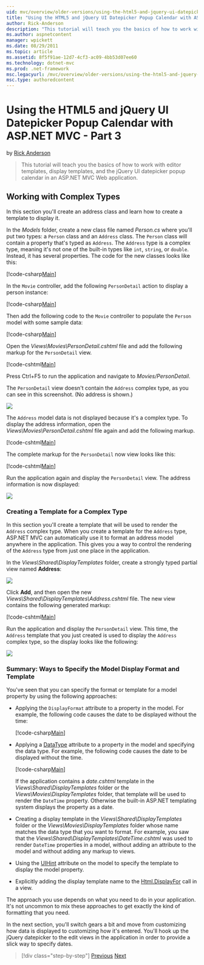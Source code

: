 ```yaml
---
uid: mvc/overview/older-versions/using-the-html5-and-jquery-ui-datepicker-popup-calendar-with-aspnet-mvc/using-the-html5-and-jquery-ui-datepicker-popup-calendar-with-aspnet-mvc-part-3
title: "Using the HTML5 and jQuery UI Datepicker Popup Calendar with ASP.NET MVC - Part 3 | Microsoft Docs"
author: Rick-Anderson
description: "This tutorial will teach you the basics of how to work with editor templates, display templates, and the jQuery UI datepicker popup calendar in an ASP.NET MV..."
ms.author: aspnetcontent
manager: wpickett
ms.date: 08/29/2011
ms.topic: article
ms.assetid: 8f5f91ae-12d7-4cf3-ac09-4bb53d07ee60
ms.technology: dotnet-mvc
ms.prod: .net-framework
msc.legacyurl: /mvc/overview/older-versions/using-the-html5-and-jquery-ui-datepicker-popup-calendar-with-aspnet-mvc/using-the-html5-and-jquery-ui-datepicker-popup-calendar-with-aspnet-mvc-part-3
msc.type: authoredcontent
---
```

Using the HTML5 and jQuery UI Datepicker Popup Calendar with ASP.NET MVC - Part 3
====================
by [Rick Anderson](https://github.com/Rick-Anderson)

> This tutorial will teach you the basics of how to work with editor templates, display templates, and the jQuery UI datepicker popup calendar in an ASP.NET MVC Web application.


## Working with Complex Types

In this section you'll create an address class and learn how to create a template to display it.

In the *Models* folder, create a new class file named *Person.cs* where you'll put two types: a `Person` class and an `Address` class. The `Person` class will contain a property that's typed as `Address`. The `Address` type is a complex type, meaning it's not one of the built-in types like `int`, `string`, or `double`. Instead, it has several properties. The code for the new classes looks like this:

[!code-csharp[Main](using-the-html5-and-jquery-ui-datepicker-popup-calendar-with-aspnet-mvc-part-3/samples/sample1.cs)]

In the `Movie` controller, add the following `PersonDetail` action to display a person instance:

[!code-csharp[Main](using-the-html5-and-jquery-ui-datepicker-popup-calendar-with-aspnet-mvc-part-3/samples/sample2.cs)]

Then add the following code to the `Movie` controller to populate the `Person` model with some sample data:

[!code-csharp[Main](using-the-html5-and-jquery-ui-datepicker-popup-calendar-with-aspnet-mvc-part-3/samples/sample3.cs)]

Open the *Views\Movies\PersonDetail.cshtml* file and add the following markup for the `PersonDetail` view.

[!code-cshtml[Main](using-the-html5-and-jquery-ui-datepicker-popup-calendar-with-aspnet-mvc-part-3/samples/sample4.cshtml)]

Press Ctrl+F5 to run the application and navigate to *Movies/PersonDetail*.

The `PersonDetail` view doesn't contain the `Address` complex type, as you can see in this screenshot. (No address is shown.)

![](using-the-html5-and-jquery-ui-datepicker-popup-calendar-with-aspnet-mvc-part-3/_static/image1.png)

The `Address` model data is not displayed because it's a complex type. To display the address information, open the *Views\Movies\PersonDetail.cshtml* file again and add the following markup.

[!code-cshtml[Main](using-the-html5-and-jquery-ui-datepicker-popup-calendar-with-aspnet-mvc-part-3/samples/sample5.cshtml)]

The complete markup for the `PersonDetail` now view looks like this:

[!code-cshtml[Main](using-the-html5-and-jquery-ui-datepicker-popup-calendar-with-aspnet-mvc-part-3/samples/sample6.cshtml)]

Run the application again and display the `PersonDetail` view. The address information is now displayed:

![](using-the-html5-and-jquery-ui-datepicker-popup-calendar-with-aspnet-mvc-part-3/_static/image2.png)

### Creating a Template for a Complex Type

In this section you'll create a template that will be used to render the `Address` complex type. When you create a template for the `Address` type, ASP.NET MVC can automatically use it to format an address model anywhere in the application. This gives you a way to control the rendering of the `Address` type from just one place in the application.

In the *Views\Shared\DisplayTemplates* folder, create a strongly typed partial view named **Address**:

![](using-the-html5-and-jquery-ui-datepicker-popup-calendar-with-aspnet-mvc-part-3/_static/image3.png)

Click **Add**, and then open the new *Views\Shared\DisplayTemplates\Address.cshtml* file. The new view contains the following generated markup:

[!code-cshtml[Main](using-the-html5-and-jquery-ui-datepicker-popup-calendar-with-aspnet-mvc-part-3/samples/sample7.cshtml)]

Run the application and display the `PersonDetail` view. This time, the `Address` template that you just created is used to display the `Address` complex type, so the display looks like the following:

![](using-the-html5-and-jquery-ui-datepicker-popup-calendar-with-aspnet-mvc-part-3/_static/image4.png)

### Summary: Ways to Specify the Model Display Format and Template

You've seen that you can specify the format or template for a model property by using the following approaches:

- Applying the `DisplayFormat` attribute to a property in the model. For example, the following code causes the date to be displayed without the time:

    [!code-csharp[Main](using-the-html5-and-jquery-ui-datepicker-popup-calendar-with-aspnet-mvc-part-3/samples/sample8.cs)]
- Applying a [DataType](https://msdn.microsoft.com/en-us/library/system.componentmodel.dataannotations.datatype.aspx) attribute to a property in the model and specifying the data type. For example, the following code causes the date to be displayed without the time.

    [!code-csharp[Main](using-the-html5-and-jquery-ui-datepicker-popup-calendar-with-aspnet-mvc-part-3/samples/sample9.cs)]

    If the application contains a *date.cshtml* template in the *Views\Shared\DisplayTemplates* folder or the *Views\Movies\DisplayTemplates* folder, that template will be used to render the `DateTime` property. Otherwise the built-in ASP.NET templating system displays the property as a date.
- Creating a display template in the *Views\Shared\DisplayTemplates* folder or the *Views\Movies\DisplayTemplates* folder whose name matches the data type that you want to format. For example, you saw that the *Views\Shared\DisplayTemplates\DateTime.cshtml* was used to render `DateTime` properties in a model, without adding an attribute to the model and without adding any markup to views.
- Using the [UIHint](https://msdn.microsoft.com/en-us/library/system.componentmodel.dataannotations.uihintattribute.uihint.aspx) attribute on the model to specify the template to display the model property.
- Explicitly adding the display template name to the [Html.DisplayFor](https://msdn.microsoft.com/en-us/library/ee407420.aspx) call in a view.

The approach you use depends on what you need to do in your application. It's not uncommon to mix these approaches to get exactly the kind of formatting that you need.

In the next section, you'll switch gears a bit and move from customizing how data is displayed to customizing how it's entered. You'll hook up the jQuery datepicker to the edit views in the application in order to provide a slick way to specify dates.

>[!div class="step-by-step"]
[Previous](using-the-html5-and-jquery-ui-datepicker-popup-calendar-with-aspnet-mvc-part-2.md)
[Next](using-the-html5-and-jquery-ui-datepicker-popup-calendar-with-aspnet-mvc-part-4.md)